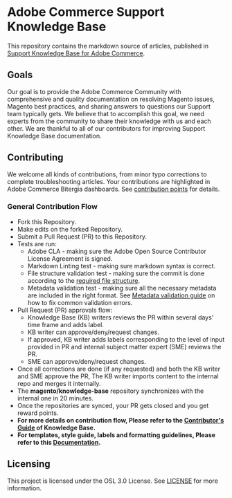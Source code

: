 # Adobe Commerce Support Knowledge Base
This repository contains the markdown source of articles, published in [Support Knowledge Base for Adobe Commerce](https://support.magento.com/hc/en-us).

## Goals

Our goal is to provide the Adobe Commerce Community with comprehensive and quality documentation on resolving Magento issues, Magento best practices, and sharing answers to questions our Support team typically gets. We believe that to accomplish this goal, we need experts from the community to share their knowledge with us and each other. We are thankful to all of our contributors for improving Support Knowledge Base documentation.

## Contributing

We welcome all kinds of contributions, from minor typo corrections to complete troubleshooting articles. Your contributions are highlighted in Adobe Commerce Bitergia dashboards. See [contribution points](docs/contribution-points.md) for details.

### General Contribution Flow

- Fork this Repository.
- Make edits on the forked Repository.
- Submit a Pull Request (PR) to this Repository.
- Tests are run:
    - Adobe CLA - making sure the Adobe Open Source Contributor License Agreement is signed.
    - Markdown Linting test - making sure markdown syntax is correct.
    - File structure validation test - making sure the commit is done according to the [required file structure](.github/CONTRIBUTING,md#file_structure).
    - Metadata validation test - making sure all the necessary metadata are included in the right format. See [Metadata validation guide](https://github.com/magento-commerce/knowledge-base/blob/main/docs/guides/metadata-validation-guide.md) on how to fix common validation errors.     
- Pull Request (PR) approvals flow:
    - Knowledge Base (KB) writers reviews the PR within several days' time frame and adds label.
    - KB writer can approve/deny/request changes.
    - If approved, KB writer adds labels corresponding to the level of input provided in PR and internal subject matter expert (SME) reviews the PR.
    - SME can approve/deny/request changes.
- Once all corrections are done (if any requested) and both the KB writer and SME approve the PR, The KB writer imports content to the internal repo and merges it internally.
- The **magento/knowledge-base** repository synchronizes with the internal one in 20 minutes.
- Once the repositories are synced, your PR gets closed and you get reward points.
- **For more details on contribution flow, Please refer to the [Contributor's Guide](.github/CONTRIBUTING.md) of Knowledge Base.**
- **For templates, style guide, labels and formatting guidelines, Please refer to this [Documentation](docs/index.md).**

## Licensing

This project is licensed under the OSL 3.0 License. See [LICENSE](LICENSE.txt) for more information.
